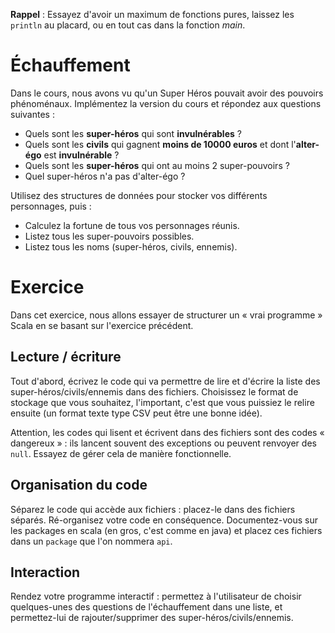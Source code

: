 __Rappel__ : Essayez d'avoir un maximum de fonctions pures, laissez les `println` au placard, ou en tout cas dans la fonction _main_.

# Échauffement

Dans le cours, nous avons vu qu'un Super Héros pouvait avoir des pouvoirs phénoménaux. Implémentez la version du cours et répondez aux questions suivantes :

- Quels sont les __super-héros__ qui sont __invulnérables__ ?
- Quels sont les __civils__ qui gagnent __moins de 10000 euros__ et dont l'__alter-égo__ est __invulnérable__ ? 
- Quels sont les __super-héros__ qui ont au moins 2 super-pouvoirs ?
- Quel super-héros n'a pas d'alter-égo ?

Utilisez des structures de données pour stocker vos différents personnages, puis :

- Calculez la fortune de tous vos personnages réunis.
- Listez tous les super-pouvoirs possibles.
- Listez tous les noms (super-héros, civils, ennemis).

# Exercice

Dans cet exercice, nous allons essayer de structurer un « vrai programme » Scala en se basant sur l'exercice précédent.

## Lecture / écriture

Tout d'abord, écrivez le code qui va permettre de lire et d'écrire la liste des super-héros/civils/ennemis dans des fichiers. Choisissez le format de stockage que vous souhaitez, l'important, c'est que vous puissiez le relire ensuite (un format texte type CSV peut être une bonne idée).

Attention, les codes qui lisent et écrivent dans des fichiers sont des codes « dangereux » : ils lancent souvent des exceptions ou peuvent renvoyer des `null`. Essayez de gérer cela de manière fonctionnelle.

## Organisation du code

Séparez le code qui accède aux fichiers : placez-le dans des fichiers séparés. Ré-organisez votre code en conséquence. Documentez-vous sur les packages en scala (en gros, c'est comme en java) et placez ces fichiers dans un `package` que l'on nommera `api`.

## Interaction

Rendez votre programme interactif : permettez à l'utilisateur de choisir quelques-unes des questions de l'échauffement dans une liste, et permettez-lui de rajouter/supprimer des super-héros/civils/ennemis.
